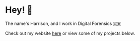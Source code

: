 <h1>Hey! 👋</h1>

<p>The name's Harrison, and I work in Digital Forensics 🇬🇧</p>

<p>Check out my website <a href="https://harrison.phillingham.com">here</a> or view some of my projects below.</p>
